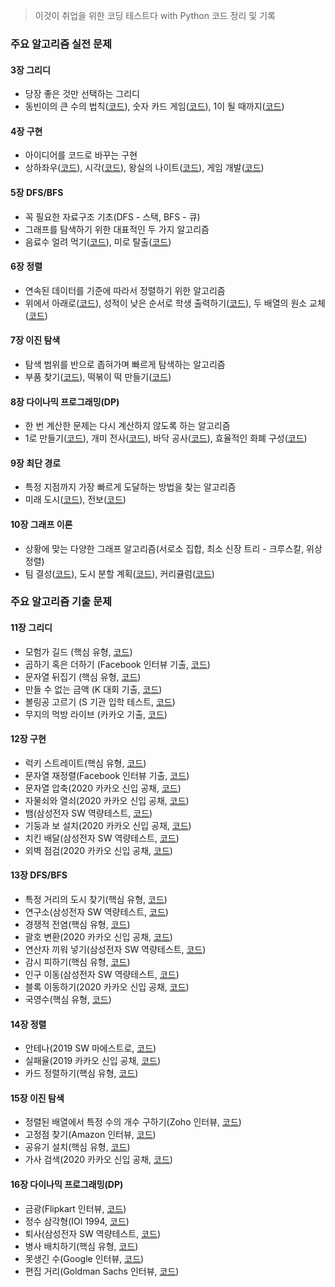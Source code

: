 > 이것이 취업을 위한 코딩 테스트다 with Python 코드 정리 및 기록

### 주요 알고리즘 실전 문제
#### 3장 그리디
* 당장 좋은 것만 선택하는 그리디
* 동빈이의 큰 수의 법칙([코드](/그리디/큰수의법칙.py)), 숫자 카드 게임([코드](/그리디/숫자카드게임.py)), 1이 될 때까지([코드](/그리디/1이될때까지.py))
#### 4장 구현
* 아이디어를 코드로 바꾸는 구현
* 상하좌우([코드](/구현/상하좌우.py)), 시각([코드](구현/시각.py)), 왕실의 나이트([코드](/구현/왕실의나이트.py)), 게임 개발([코드](/구현/게임개발.py))
#### 5장 DFS/BFS
* 꼭 필요한 자료구조 기초(DFS - 스택, BFS - 큐)
* 그래프를 탐색하기 위한 대표적인 두 가지 알고리즘
* 음료수 얼려 먹기([코드](/DFS,BFS/음료수얼려먹기.py)), 미로 탈출([코드](/DFS,BFS/미로탈출.py))
#### 6장 정렬
* 연속된 데이터를 기준에 따라서 정렬하기 위한 알고리즘
* 위에서 아래로([코드](/정렬/위에서아래로.py)), 성적이 낮은 순서로 학생 출력하기([코드](/정렬/성적이낮은순서로학생출력하기.py)), 두 배열의 원소 교체([코드](/정렬/두배열의원소교체.py))  
#### 7장 이진 탐색
* 탐색 범위를 반으로 좁혀가며 빠르게 탐색하는 알고리즘
* 부품 찾기([코드](/이진탐색/부품찾기.py)), 떡볶이 떡 만들기([코드](/이진탐색/떡볶이떡만들기.py))
#### 8장 다이나믹 프로그래밍(DP)
* 한 번 계산한 문제는 다시 계산하지 않도록 하는 알고리즘
* 1로 만들기([코드](/DP/1로만들기.py)), 개미 전사([코드](/DP/개미전사.py)), 바닥 공사([코드](/DP/바닥공사.py)), 효율적인 화폐 구성([코드](/DP/효율적인화폐구성.py))

#### 9장 최단 경로
* 특정 지점까지 가장 빠르게 도달하는 방법을 찾는 알고리즘
* 미래 도시([코드](/최단경로/미래도시.PY)), 전보([코드](/최단경로/전보.py))
#### 10장 그래프 이론
* 상황에 맞는 다양한 그래프 알고리즘(서로소 집합, 최소 신장 트리 - 크루스칼, 위상 정렬) 
* 팀 결성([코드](/그래프/팀결성.py)), 도시 분할 계획([코드](/그래프/도시분할계획.py)), 커리큘럼([코드](/그래프/커리큘럼.py))
### 주요 알고리즘 기출 문제
#### 11장 그리디  
* 모험가 길드 (핵심 유형, [코드](/그리디/모험가길드.py))
* 곱하기 혹은 더하기 (Facebook 인터뷰 기출, [코드](/그리디/곱하기혹은더하기.py))
* 문자열 뒤집기 (핵심 유형, [코드](/그리디/문자열뒤집기.py))
* 만들 수 없는 금액 (K 대회 기출, [코드](/그리디/만들수없는금액.py))
* 볼링공 고르기 (S 기관 입학 테스트, [코드](/그리디/볼링공고르기.py))
* 무지의 먹방 라이브 (카카오 기출, [코드](/그리디/무지의먹방라이브.py))
#### 12장 구현
* 럭키 스트레이트(핵심 유형, [코드](/구현/럭키스트레이트.py))
* 문자열 재정렬(Facebook 인터뷰 기출, [코드](/구현/문자열재정렬.py))
* 문자열 압축(2020 카카오 신입 공채, [코드](/구현/문자열압축.py))
* 자물쇠와 열쇠(2020 카카오 신입 공채, [코드](/구현/자물쇠와열쇠.py))
* 뱀(삼성전자 SW 역량테스트, [코드](/구현/뱀.py))
* 기둥과 보 설치(2020 카카오 신입 공채, [코드](/구현/기둥과보설치.py))
* 치킨 배달(삼성전자 SW 역량테스트, [코드](/구현/치킨배달.py))
* 외벽 점검(2020 카카오 신입 공채, [코드](/구현/외벽점검.py))
#### 13장 DFS/BFS
* 특정 거리의 도시 찾기(핵심 유형, [코드](/DFS,BFS/특정거리의도시찾기.py))
* 연구소(삼성전자 SW 역량테스트, [코드](/DFS,BFS/연구소.py))
* 경쟁적 전염(핵심 유형, [코드](/DFS,BFS/경쟁적전염.py))
* 괄호 변환(2020 카카오 신입 공채, [코드](/DFS,BFS/괄호변환.py))
* 연산자 끼워 넣기(삼성전자 SW 역량테스트, [코드](/DFS,BFS/연산자끼워넣기.py))
* 감시 피하기(핵심 유형, [코드](/DFS,BFS/감시피하기.py))
* 인구 이동(삼성전자 SW 역량테스트, [코드](/DFS,BFS/인구이동.py))
* 블록 이동하기(2020 카카오 신입 공채, [코드](/DFS,BFS/블록이동하기.py))
* 국영수(핵심 유형, [코드](/정렬/국영수.py))

#### 14장 정렬
* 안테나(2019 SW 마에스트로, [코드](/정렬/안테나.py))
* 실패율(2019 카카오 신입 공채, [코드](/정렬/실패율.py))
* 카드 정렬하기(핵심 유형, [코드](정렬/카드정렬하기.py))

#### 15장 이진 탐색
* 정렬된 배열에서 특정 수의 개수 구하기(Zoho 인터뷰, [코드](/이진탐색/정렬된배열에서특정수의개수구하기.py))
* 고정점 찾기(Amazon 인터뷰, [코드](/이진탐색/고정점찾기.py))
* 공유기 설치(핵심 유형, [코드](/이진탐색/공유기설치.py))
* 가사 검색(2020 카카오 신입 공채, [코드](/이진탐색/가사검색.py))


#### 16장 다이나믹 프로그래밍(DP)
* 금광(Flipkart 인터뷰, [코드](/DP/금광.py))
* 정수 삼각형(IOI 1994, [코드](/DP/정수삼각형.py))
* 퇴사(삼성전자 SW 역량테스트, [코드](/DP/퇴사.py))
* 병사 배치하기(핵심 유형, [코드](/DP/병사배치하기.py))
* 못생긴 수(Google 인터뷰, [코드](/DP/못생긴수.py))
* 편집 거리(Goldman Sachs 인터뷰, [코드](/DP/편집거리.py))
